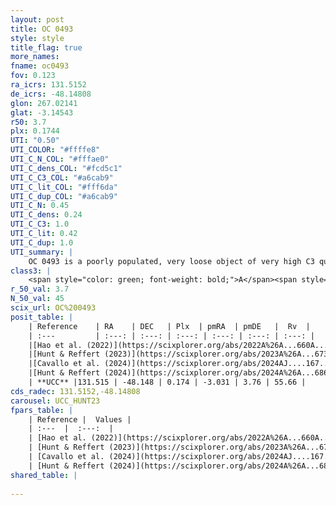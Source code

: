 ```yaml
---
layout: post
title: OC 0493
style: style
title_flag: true
more_names: 
fname: oc0493
fov: 0.123
ra_icrs: 131.5152
de_icrs: -48.14808
glon: 267.02141
glat: -3.14543
r50: 3.7
plx: 0.1744
UTI: "0.50"
UTI_COLOR: "#ffffe8"
UTI_C_N_COL: "#fffae0"
UTI_C_dens_COL: "#fcd5c1"
UTI_C_C3_COL: "#a6cab9"
UTI_C_lit_COL: "#fff6da"
UTI_C_dup_COL: "#a6cab9"
UTI_C_N: 0.45
UTI_C_dens: 0.24
UTI_C_C3: 1.0
UTI_C_lit: 0.42
UTI_C_dup: 1.0
UTI_summary: |
    OC 0493 is a poorly populated, very loose object of very high C3 quality. It was recently reported in the literature.
class3: |
    <span style="color: green; font-weight: bold;">A</span><span style="color: green; font-weight: bold;">A</span>
r_50_val: 3.7
N_50_val: 45
scix_url: OC%200493
posit_table: |
    | Reference    | RA    | DEC   | Plx  | pmRA  | pmDE   |  Rv  |
    | :---         | :---: | :---: | :---: | :---: | :---: | :---: |
    |[Hao et al. (2022)](https://scixplorer.org/abs/2022A%26A...660A...4H) | 131.536 | -48.163 | 0.179 | -3.051 | 3.76 | -- |
    |[Hunt & Reffert (2023)](https://scixplorer.org/abs/2023A%26A...673A.114H) | 131.463 | -48.136 | 0.175 | -3.042 | 3.769 | 56.826 |
    |[Cavallo et al. (2024)](https://scixplorer.org/abs/2024AJ....167...12C) | 131.5 | -48.132 | 0.173 | -- | -- | -- |
    |[Hunt & Reffert (2024)](https://scixplorer.org/abs/2024A%26A...686A..42H) | 131.463 | -48.136 | 0.175 | -3.042 | 3.769 | 56.826 |
    | **UCC** |131.515 | -48.148 | 0.174 | -3.031 | 3.76 | 55.66 | 
cds_radec: 131.5152,-48.14808
carousel: UCC_HUNT23
fpars_table: |
    | Reference |  Values |
    | :---  |  :---:  |
    | [Hao et al. (2022)](https://scixplorer.org/abs/2022A%26A...660A...4H) | `AG=1.42, age=8.2, Z=0.026` |
    | [Hunt & Reffert (2023)](https://scixplorer.org/abs/2023A%26A...673A.114H) | `AV50=2.001, diffAV50=1.862, MOD50=13.563, logAge50=8.314` |
    | [Cavallo et al. (2024)](https://scixplorer.org/abs/2024AJ....167...12C) | `AV50=1.72, dMod50=13.16, logAge50=8.6, [Fe/H]50=0.29` |
    | [Hunt & Reffert (2024)](https://scixplorer.org/abs/2024A%26A...686A..42H) | `MassJ=1590.48` |
shared_table: |
    
---
```

